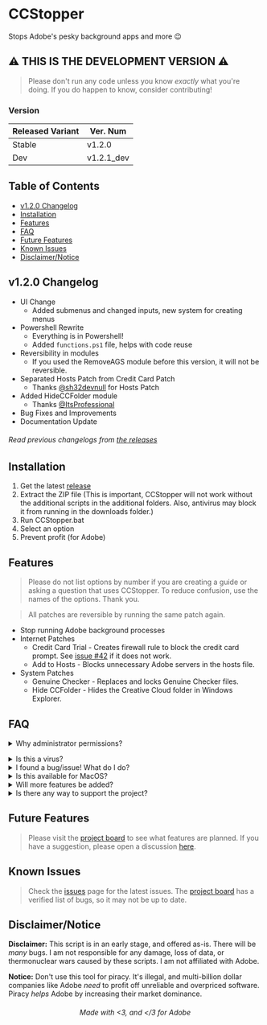 # CCStopper <!-- omit in toc --> 
Stops Adobe's pesky background apps and more 😉
## ⚠️ THIS IS THE DEVELOPMENT VERSION ⚠️ <!-- omit in toc --> 
> Please don't run any code unless you know *exactly* what you're doing. If you do happen to know, consider contributing!

### Version
| Released Variant     | Ver. Num    |
|-------------|-------------|
| Stable      | v1.2.0      |
| Dev      | v1.2.1_dev      |

## Table of Contents <!-- omit in toc -->
- [v1.2.0 Changelog](#v120-changelog)
- [Installation](#installation)
- [Features](#features)
- [FAQ](#faq)
- [Future Features](#future-features)
- [Known Issues](#known-issues)
- [Disclaimer/Notice](#disclaimernotice)

## v1.2.0 Changelog

- UI Change
  - Added submenus and changed inputs, new system for creating menus
- Powershell Rewrite
  - Everything is in Powershell!
  - Added `functions.ps1` file, helps with code reuse
- Reversibility in modules
  - If you used the RemoveAGS module before this version, it will not be reversible.  
- Separated Hosts Patch from Credit Card Patch
  - Thanks [@sh32devnull](https://github.com/sh32devnull) for Hosts Patch
- Added HideCCFolder module
  - Thanks [@ItsProfessional](https://github.com/ItsProfessional)
- Bug Fixes and Improvements
- Documentation Update
###### Read previous changelogs from [the releases](https://github.com/eaaasun/CCStopper/releases) <!-- omit in toc -->


## Installation

1. Get the latest [release](https://github.com/eaaasun/CCStopper/releases/latest)
2. Extract the ZIP file (This is important, CCStopper will not work without the additional scripts in the additional folders. Also, antivirus may block it from running in the downloads folder.)
3. Run CCStopper.bat
4. Select an option
5. Prevent profit (for Adobe)

## Features
> Please do not list options by number if you are creating a guide or asking a question that uses CCStopper. To reduce confusion, use the names of the options. Thank you.

> All patches are reversible by running the same patch again.

- Stop running Adobe background processes
- Internet Patches
  - Credit Card Trial - Creates firewall rule to block the credit card prompt. See [issue #42](https://github.com/eaaasun/CCStopper/issues/42) if it does not work.
  - Add to Hosts - Blocks unnecessary Adobe servers in the hosts file.
- System Patches
  - Genuine Checker - Replaces and locks Genuine Checker files.
  - Hide CCFolder - Hides the Creative Cloud folder in Windows Explorer.

## FAQ
<details>
<summary>Why administrator permissions?</summary>

> This script needs those permissions to modify files and settings. CCStopper is fully open source for auditing.</details>

<details>
<summary>Is this a virus?</summary>

> Virus detections are false positives. CCStopper is fully open source for auditing.
</details>

<details>
<summary>I found a bug/issue! What do I do?</summary>

> Before submitting an issue, update to the latest version and check [the known issues](https://github.com/eaaasun/CCStopper/blob/main/README.md#known-issues) and existing issues. Please read through the issue form before submitting so the bug can be patched ASAP.
</details>

<details>
<summary>Is this available for MacOS?</summary>

> It is not available for MacOS, and I won't port it to MacOS as long as I use Windows. 
</details>

<details>
<summary>Will more features be added?</summary>

> Yes! They are in the Future Features section below. Open a discussion [here](https://github.com/eaaasun/CCStopper/discussions/new?category=feature-request) to suggest a feature.
</details>

<details>
<summary>Is there any way to support the project?</summary>

> Please donate your time! If you have Powershell/Batch knowledge, contribute to the project! If not, finding bugs and suggesting features is just as helpful!
</details>

## Future Features
> Please visit the [project board](https://github.com/users/eaaasun/projects/2) to see what features are planned. If you have a suggestion, please open a discussion [here](https://github.com/eaaasun/CCStopper/discussions/new?category=feature-request).

## Known Issues
> Check the [issues](https://github.com/eaaasun/CCStopper/issues) page for the latest issues. The [project board](https://github.com/users/eaaasun/projects/2) has a verified list of bugs, so it may not be up to date.

## Disclaimer/Notice

**Disclaimer:** This script is in an early stage, and offered as-is. There will be *many* bugs. I am not responsible for any damage, loss of data, or thermonuclear wars caused by these scripts. I am not affiliated with Adobe.

**Notice:** Don't use this tool for piracy. It's illegal, and multi-billion dollar companies like Adobe _need_ to profit off unreliable and overpriced software. Piracy _helps_ Adobe by increasing their market dominance.

<h6 align="center">Made with &lt;3, and &lt;/3 for Adobe</h6>
